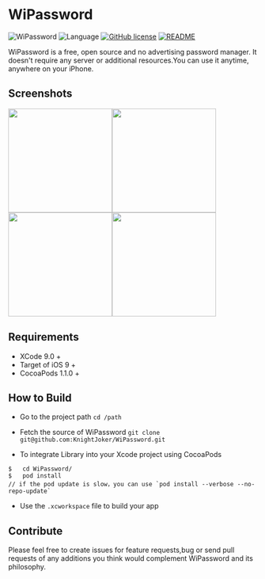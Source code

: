 # WiPassword

![WiPassword](https://img.shields.io/travis/rust-lang/rust.svg)
![Language](https://img.shields.io/badge/language-swift%204.0-orange.svg)
[![GitHub license](https://img.shields.io/badge/license-AGPL-blue.svg)](https://raw.githubusercontent.com/KnightJoker/WiPassword/master/LICENSE)
[![README](https://img.shields.io/badge/README-%E4%B8%AD%E6%96%87-lightgrey.svg)](README-CN.md)

WiPassword is a free, open source and no advertising password manager. It doesn't require any server or additional resources.You can use it anytime, anywhere on your iPhone. 

## Screenshots

<img src="https://github.com/KnightJoker/WiPassword/blob/master/Screenshots/en_0.png" width="210"><img src="https://github.com/KnightJoker/WiPassword/blob/master/Screenshots/en_1.png" width="210"><img src="https://github.com/KnightJoker/WiPassword/blob/master/Screenshots/en_2.png" width="210"><img src="https://github.com/KnightJoker/WiPassword/blob/master/Screenshots/en_3.png" width="210">


## Requirements

- XCode 9.0 +
- Target of iOS 9 +
- CocoaPods 1.1.0 +


## How to Build

- Go to the project path
`cd /path`

- Fetch the source of WiPassword
`git clone git@github.com:KnightJoker/WiPassword.git`

- To integrate Library into your Xcode project using CocoaPods
```
$   cd WiPassword/
$   pod install         
// if the pod update is slow，you can use `pod install --verbose --no-repo-update`
```

- Use the `.xcworkspace` file to build your app

## Contribute

Please feel free to create issues for feature requests,bug or send pull requests of any additions you think would complement WiPassword and its philosophy.